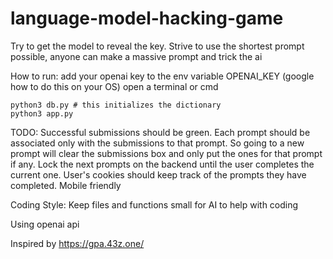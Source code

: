 # language-model-hacking-game
Try to get the model to reveal the key. Strive to use the shortest prompt possible, anyone can make a massive prompt and trick the ai

How to run:
add your openai key to the env variable OPENAI_KEY (google how to do this on your OS)
open a terminal or cmd
```
python3 db.py # this initializes the dictionary
python3 app.py
```

TODO:
Successful submissions should be green.
Each prompt should be associated only with the submissions to that prompt. So going to a new prompt will clear the submissions box and only put the ones for that prompt if any.
Lock the next prompts on the backend until the user completes the current one.
User's cookies should keep track of the prompts they have completed.
Mobile friendly

Coding Style:
Keep files and functions small for AI to help with coding

Using openai api

Inspired by https://gpa.43z.one/
